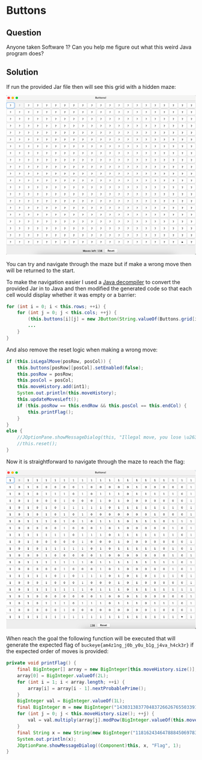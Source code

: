 # Buttons

## Question

Anyone taken Software 1? Can you help me figure out what this weird Java program does?

## Solution

If run the provided Jar file then will see this grid with a hidden maze:

![GitHub Logo](maze.png)

You can try and navigate through the maze but if make a wrong move then will be returned to the start.

To make the navigation easier I used a [Java decompiler](http://www.javadecompilers.com/) to convert the provided Jar in to Java and then modified the generated code so that each cell would display whether it was empty or a barrier:

```java
for (int i = 0; i < this.rows; ++i) {
    for (int j = 0; j < this.cols; ++j) {
        (this.buttons[i][j] = new JButton(String.valueOf(Buttons.grid[i][j]))).addActionListener(this);
        ...
    }
}
```

And also remove the reset logic when making a wrong move:

```java
if (this.isLegalMove(posRow, posCol)) {
    this.buttons[posRow][posCol].setEnabled(false);
    this.posRow = posRow;
    this.posCol = posCol;
    this.moveHistory.add(int1);
    System.out.println(this.moveHistory);
    this.updateMovesLeft();
    if (this.posRow == this.endRow && this.posCol == this.endCol) {
        this.printFlag();
    }
}
else {
    //JOptionPane.showMessageDialog(this, "Illegal move, you lose \u2639", "Illegal move", 0);
    //this.reset();
}
```

Now it is straightforward to navigate through the maze to reach the flag:

![GitHub Logo](maze-solved.png)

When reach the goal the following function will be executed that will generate the expected flag of `buckeye{am4z1ng_j0b_y0u_b1g_j4va_h4ck3r}` if the expected order of moves is provided:

```java
private void printFlag() {
    final BigInteger[] array = new BigInteger[this.moveHistory.size()];
    array[0] = BigInteger.valueOf(2L);
    for (int i = 1; i < array.length; ++i) {
        array[i] = array[i - 1].nextProbablePrime();
    }
    BigInteger val = BigInteger.valueOf(1L);
    final BigInteger m = new BigInteger("1430313837704837266267655033918654049072573502772041995300810633148485540425442305963378206448908414865491202671058946396326575688430628383447817933039379");
    for (int j = 0; j < this.moveHistory.size(); ++j) {
        val = val.multiply(array[j].modPow(BigInteger.valueOf(this.moveHistory.get(j)), m)).mod(m);
    }
    final String x = new String(new BigInteger("1181624346478884506978387685027501257422054115549381320819711748725513305918055802813085700551988448885328987653245675378090761255233757606571908411691314").multiply(val).mod(m).toByteArray(), StandardCharsets.UTF_8);
    System.out.println(x);
    JOptionPane.showMessageDialog((Component)this, x, "Flag", 1);
}
```
